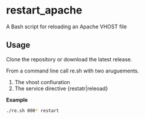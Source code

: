 # restart_apache
A Bash script for reloading an Apache VHOST file

## Usage
Clone the repository or download the latest release.

From a command line call re.sh with two aruguements.
1. The vhost confiuration
1. The service directive {restatr|releoad}

**Example**
```sh
./re.sh 000* restart
```